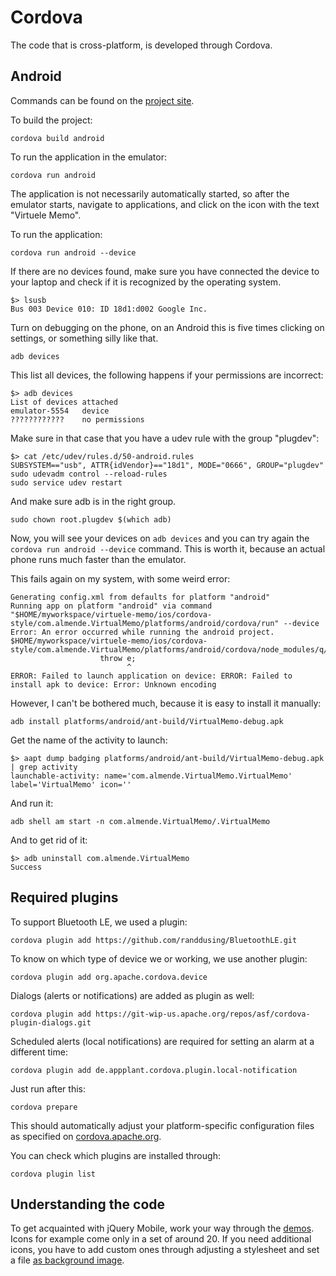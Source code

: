 # Cordova

The code that is cross-platform, is developed through Cordova.

## Android

Commands can be found on the [project site](https://cordova.apache.org/docs/en/3.4.0/guide_platforms_ubuntu_index.md.html).

To build the project:

    cordova build android

To run the application in the emulator:

    cordova run android

The application is not necessarily automatically started, so after the emulator starts, navigate to applications, and click on the icon with the text "Virtuele Memo".

To run the application:

    cordova run android --device

If there are no devices found, make sure you have connected the device to your laptop and check if it is recognized by the operating system.

    $> lsusb
    Bus 003 Device 010: ID 18d1:d002 Google Inc. 

Turn on debugging on the phone, on an Android this is five times clicking on settings, or something silly like that.

    adb devices

This list all devices, the following happens if your permissions are incorrect:

    $> adb devices
    List of devices attached 
    emulator-5554	device
    ????????????	no permissions

Make sure in that case that you have a udev rule with the group "plugdev":

    $> cat /etc/udev/rules.d/50-android.rules 
    SUBSYSTEM=="usb", ATTR{idVendor}=="18d1", MODE="0666", GROUP="plugdev"
    sudo udevadm control --reload-rules
    sudo service udev restart

And make sure adb is in the right group.

    sudo chown root.plugdev $(which adb)

Now, you will see your devices on `adb devices` and you can try again the `cordova run android --device` command. This is worth it, because an actual phone runs much faster than the emulator.

This fails again on my system, with some weird error:

```
Generating config.xml from defaults for platform "android"
Running app on platform "android" via command "$HOME/myworkspace/virtuele-memo/ios/cordova-style/com.almende.VirtualMemo/platforms/android/cordova/run" --device
Error: An error occurred while running the android project.
$HOME/myworkspace/virtuele-memo/ios/cordova-style/com.almende.VirtualMemo/platforms/android/cordova/node_modules/q/q.js:126
                    throw e;
                          ^
ERROR: Failed to launch application on device: ERROR: Failed to install apk to device: Error: Unknown encoding
```

However, I can't be bothered much, because it is easy to install it manually:

    adb install platforms/android/ant-build/VirtualMemo-debug.apk

Get the name of the activity to launch:

    $> aapt dump badging platforms/android/ant-build/VirtualMemo-debug.apk | grep activity
    launchable-activity: name='com.almende.VirtualMemo.VirtualMemo'  label='VirtualMemo' icon=''

And run it:

    adb shell am start -n com.almende.VirtualMemo/.VirtualMemo

And to get rid of it:

    $> adb uninstall com.almende.VirtualMemo
    Success

## Required plugins

To support Bluetooth LE, we used a plugin:

    cordova plugin add https://github.com/randdusing/BluetoothLE.git

To know on which type of device we or working, we use another plugin:

    cordova plugin add org.apache.cordova.device

Dialogs (alerts or notifications) are added as plugin as well:

    cordova plugin add https://git-wip-us.apache.org/repos/asf/cordova-plugin-dialogs.git

Scheduled alerts (local notifications) are required for setting an alarm at a different time:

    cordova plugin add de.appplant.cordova.plugin.local-notification

Just run after this:

    cordova prepare

This should automatically adjust your platform-specific configuration files as specified on [cordova.apache.org](https://cordova.apache.org/docs/en/3.0.0/cordova_notification_notification.md.html).

You can check which plugins are installed through:

    cordova plugin list

## Understanding the code

To get acquainted with jQuery Mobile, work your way through the [demos](http://demos.jquerymobile.com/1.0.1/docs/about/getting-started.html). Icons for example come only in a set of around 20. If you need additional icons, you have to add custom ones through adjusting a stylesheet and set a file [as background image](http://demos.jquerymobile.com/1.0.1/docs/buttons/buttons-icons.html).



